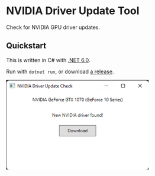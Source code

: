 # NVIDIA Driver Update Tool

Check for NVIDIA GPU driver updates.

## Quickstart

This is written in C# with [.NET 6.0](https://dotnet.microsoft.com/).

Run with `dotnet run`, or download [a release](https://github.com/gmemstr/nvidia-driver-update-tool/releases).

![App screenshot](https://github.com/gmemstr/nvidia-driver-update-tool/blob/trunk/.github/images/appscreenshot.png?raw=true)